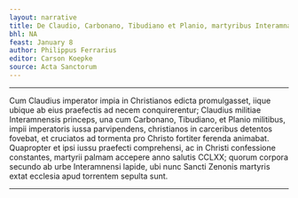 ```yaml
---
layout: narrative
title: De Claudio, Carbonano, Tibudiano et Planio, martyribus Interamnae in Umbria
bhl: NA
feast: January 8
author: Philippus Ferrarius
editor: Carson Koepke
source: Acta Sanctorum
---
```


---

Cum Claudius imperator impia in Christianos edicta promulgasset, iique ubique ab eius praefectis ad necem conquirerentur; Claudius militiae Interamnensis princeps, una cum Carbonano, Tibudiano, et Planio militibus, impii imperatoris iussa parvipendens, christianos in carceribus detentos fovebat, et cruciatos ad tormenta pro Christo fortiter ferenda animabat. Quapropter et ipsi iussu praefecti comprehensi, ac in Christi confessione constantes, martyrii palmam accepere anno salutis CCLXX; quorum corpora secundo ab urbe Interamnensi lapide, ubi nunc Sancti Zenonis martyris extat ecclesia apud torrentem sepulta sunt.

---

